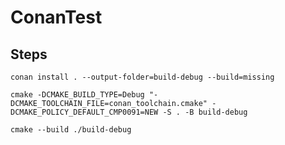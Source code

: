 # ConanTest

## Steps

`conan install . --output-folder=build-debug --build=missing`

`cmake -DCMAKE_BUILD_TYPE=Debug "-DCMAKE_TOOLCHAIN_FILE=conan_toolchain.cmake" -DCMAKE_POLICY_DEFAULT_CMP0091=NEW -S . -B build-debug`

`cmake --build ./build-debug`
